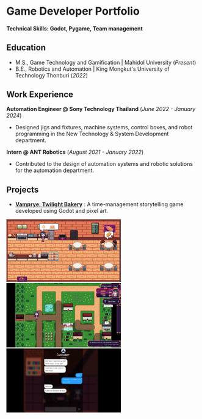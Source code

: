 # Game Developer Portfolio

#### Technical Skills: Godot, Pygame, Team management 

## Education
- M.S., Game Technology and Gamification | Mahidol University (_Present_)  
- B.E., Robotics and Automation | King Mongkut's University of Technology Thonburi (_2022_)

## Work Experience

**Automation Engineer @ Sony Technology Thailand** (_June 2022 - January 2024_)
- Designed jigs and fixtures, machine systems, control boxes, and robot programming in the New Technology & System Development department.

**Intern @ ANT Robotics** (_August 2021 - January 2022_) 
- Contributed to the design of automation systems and robotic solutions for the automation department.

## Projects
- [**Vamprye: Twilight Bakery**](https://kanomwan.itch.io/vamprye) : A time-management storytelling game developed using Godot and pixel art.
  
![gameshot01](/Assets/gameshot_01.png)
![gameshot01](/Assets/gameshot_02.png) 
![gameshot01](/Assets/gameshot_03.png)

